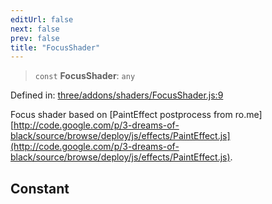 ```yaml
---
editUrl: false
next: false
prev: false
title: "FocusShader"
---
```


> `const` **FocusShader**: `any`

Defined in: [three/addons/shaders/FocusShader.js:9](https://github.com/DefinitelyMaybe/three-i18n/blob/fa57b79433d1c349ffb23a78727299c8d4190136/three/addons/shaders/FocusShader.js#L9)

Focus shader based on [PaintEffect postprocess from ro.me][http://code.google.com/p/3-dreams-of-black/source/browse/deploy/js/effects/PaintEffect.js](http://code.google.com/p/3-dreams-of-black/source/browse/deploy/js/effects/PaintEffect.js).

## Constant
